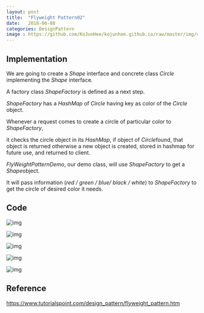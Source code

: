 ```yaml
---
layout: post
title:  "Flyweight Pattern02"
date:   2018-06-08
categories: DesignPattern
image : https://github.com/KoJunHee/kojunhee.github.io/raw/master/img/dpci.png
---
```


## Implementation

We are going to create a *Shape* interface and concrete class *Circle* implementing the *Shape* interface.

 A factory class *ShapeFactory* is defined as a next step.

*ShapeFactory* has a *HashMap* of *Circle* having key as color of the *Circle* object. 

Whenever a request comes to create a circle of particular color to *ShapeFactory*, 

it checks the circle object in its *HashMap*, if object of *Circle*found, that object is returned otherwise a new object is created, stored in hashmap for future use, and returned to client.

*FlyWeightPatternDemo*, our demo class, will use *ShapeFactory* to get a *Shape*object. 

It will pass information (*red / green / blue/ black / white*) to *ShapeFactory* to get the circle of desired color it needs.

## Code

![img](https://github.com/KoJunHee/kojunhee.github.io/raw/master/img/flyweight011.png)

![img](https://github.com/KoJunHee/kojunhee.github.io/raw/master/img/flyweight022.png) 

![img](https://github.com/KoJunHee/kojunhee.github.io/raw/master/img/flyweight033.png) 

![img](https://github.com/KoJunHee/kojunhee.github.io/raw/master/img/flyweight044.png)

![img](https://github.com/KoJunHee/kojunhee.github.io/raw/master/img/flyweight055.png)  

## Reference

<https://www.tutorialspoint.com/design_pattern/flyweight_pattern.htm>